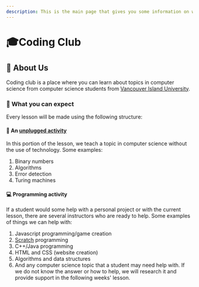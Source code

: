 ```yaml
---
description: This is the main page that gives you some information on what coding club is.
---
```


# 🎓Coding Club

## 👋 About Us

Coding club is a place where you can learn about topics in computer science from computer science students from [Vancouver Island University](https://www.viu.ca/programs/science-and-technology/computer-science-bsc).

### 🤔 What you can expect

Every lesson will be made using the following structure:

#### 📜 An [unplugged activity](https://csunplugged.org/en/)

In this portion of the lesson, we teach a topic in computer science without the use of technology. Some examples:

1. Binary numbers
2. Algorithms
3. Error detection
4. Turing machines

#### 💻 Programming activity

If a student would some help with a personal project or with the current lesson, there are several instructors who are ready to help. Some examples of things we can help with:

1. Javascript programming/game creation
2. [Scratch](https://scratch.mit.edu/) programming
3. C++/Java programming
4. HTML and CSS \(website creation\)
5. Algorithms and data structures
6. And any computer science topic that a student may need help with. If we do not know the answer or how to help, we will research it and provide support in the following weeks' lesson.

